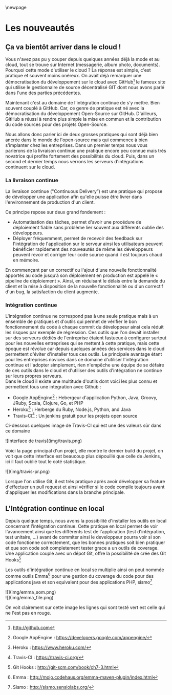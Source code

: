 \newpage

# Les nouveautés

## Ça va bientôt arriver dans le cloud !

Vous n'avez pas pu y couper depuis quelques années déjà la mode et au cloud, tout se trouve sur Internet (messagerie, album photo, documents). Pourquoi cette mode d'utiliser le cloud ? La réponse est simple, c'est pratique et souvent moins onéreux. On avait déjà remarquer une démocratisation du développement sur le cloud avec GitHub[^github] le fameux site qui utilise le gestionnaire de source décentralisé GIT dont nous avons parlé dans l'une des parties précédentes.

Maintenant c'est au domaine de l'intégration continue de s'y mettre. Bien souvent couplé à GitHub. Car, ce genre de pratique est né avec la démocratisation du développement Open-Source sur GitHub. D'ailleurs, GitHub a réussi à rendre plus simple la mise en commun et la contribution du code sources pour des projets Open-Source.

Nous allons donc parler ici de deux grosses pratiques qui sont déjà bien ancrée dans le monde de l'open-source mais qui commence à bien s'implanter chez les entreprises. Dans un premier temps nous vous parlerons de la livraison continue une pratique encore peu connue mais très novatrice qui profite fortement des possibilités du cloud. Puis, dans un second et dernier temps nous verrons les serveurs d'intégrations continuent sur le cloud.

[^github]: http://github.com

### La livraison continue

La livraison continue ("Continuous Delivery”) est une pratique qui propose de développer une application afin qu'elle puisse être livrer dans l'environnement de production d'un client.

Ce principe repose sur deux grand fondement :

* Automatisation des tâches, permet d'avoir une procédure de déploiement fiable sans problème lier souvent aux différents oublie des développeurs.
* Déployer fréquemment, permet de recevoir des feedback sur l'intégration de l'application sur le serveur ainsi les utilisateurs peuvent bénéficier rapidement des nouveautés de même les développeurs peuvent revoir et corriger leur code source quand il est toujours chaud en mémoire.

En commençant par un correctif ou l'ajout d'une nouvelle fonctionnalité apportés au code jusqu’à son déploiement en production est appelé le « pipeline de déploiement ». Ainsi, en réduisant le délais entre la demande du client et la mise à disposition de la nouvelle fonctionnalité ou d'un correctif d'un bug, la satisfaction du client augmente.

### Intégration continue

L'intégration continue ne correspond pas à une seule pratique mais à un ensemble de pratiques et d'outils qui permet de vérifier le bon fonctionnement du code à chaque commit du développeur ainsi cela réduit les risques par exemple de régression. Ces outils que l'on devait installer sur des serveurs dédiés de l'entreprise étaient fastueux à configurer surtout pour les nouvelles entreprises qui se mettent à cette pratique, mais cette époque est révolue car depuis quelques années des services dans le cloud permettent d'éviter d'installer tous ces outils. Le principale avantage étant pour les entreprises novices dans ce domaine d'utiliser l'intégration continue et l'adopter simplement, rien n'empêche une équipe de se défaire de ces outils dans le cloud et d'utiliser des outils d'intégration ne continue sur leurs propres serveurs.  
Dans le cloud il existe une multitude d'outils dont voici les plus connu et permettent tous une integration avec Github :

* Google AppEngine[^google_appengine] : Hebergeur d'application Python, Java, Groovy, JRuby, Scala, Clojure, Go, et PHP
* Heroku[^heroku] : Herberge du Ruby, Node.js, Python, and Java
* Travis-CI[^travis-ci] : Un jenkins gratuit pour les projets open source

[^google_appengine]: Google AppEngine : https://developers.google.com/appengine/
[^heroku]: Heroku : https://www.heroku.com/
[^travis-ci]: Travis-CI : https://travis-ci.org/

Ci-dessous quelques image de Travis-CI qui est une des valeurs sûr dans ce domaine
<div>![Interface de travis](img/travis.png)</div>

Voici la page principal d'un projet, elle montre le dernier build du projet, on voit que cette interface est beaucoup plus dépouillé que celle de Jenkins, ici il faut oublié tout le coté statistique.
<div>![](img/travis-pr.png)</div>

Lorsque l'on utilise Git, il est très pratique après avoir développer sa feature d'effectuer un pull request et ainsi vérifier si le code compile toujours avant d'appliquer les modifications dans la branche principale.

## L'Intégration continue en local

Depuis quelque temps, nous avons la possibilité d'installer les outils en local concernant l'intégration continue. Cette pratique en local permet de voir l'avancement ainsi que les différents test de l'application (test d'intégration, test unitaire, ...) avant de commiter ainsi le developpeur pourra voir si son code fonctionne correctement, que les bonnes pratiques soit bien pratiquer et que son code soit completement tester grace a un outils de coverage. Une application couplé avec un dépot Git, offre la possibilité de crée des Git Hooks[^integrationContinueLocal] 

[^integrationContinueLocal]: Git Hooks : http://git-scm.com/book/ch7-3.html

Les outils d'intégration continue en local se multiplie ainsi on peut nommée comme outils Emma[^emma] pour une gestion du coverage du code pour des applications java et son equivalent pour des applications PHP, sismo[^sismo]

[^sismo]: Sismo : http://sismo.sensiolabs.org/
[^emma]: Emma : http://mojo.codehaus.org/emma-maven-plugin/index.html


<div>![](img/emma_som.png)</div>
<div>![](img/emma_file.png)</div>

On voit clairement sur cette image les lignes qui sont testé vert est celle qui ne l'est pas en rouge.

